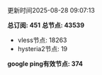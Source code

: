 更新时间2025-08-28 09:07:13

**总订阅: 451**
**总节点: 43539**
- vless节点: 18263
- hysteria2节点: 19

**google ping有效节点: 374**
